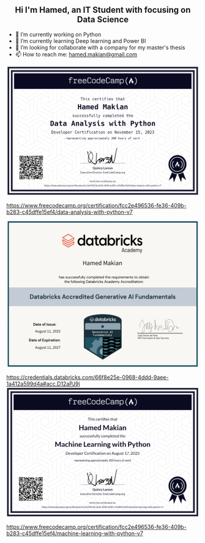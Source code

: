 <h2 align="center"> Hi I'm Hamed, an IT Student with focusing on Data Science </h2>


- 🔭 I’m currently working on Python
- 🌱 I’m currently learning Deep learning and Power BI
- 👯 I’m looking for collaborate with a company for my master's thesis
- 📫 How to reach me: hamed.makian@gmail.com

![Certificate](https://github.com/hamedmakian2018/hamedmakian2018/blob/main/Data_Analysis_With_Python.PNG)

https://www.freecodecamp.org/certification/fcc2e496536-fe36-409b-b283-c45dffe15ef4/data-analysis-with-python-v7

![Certificate](https://github.com/hamedmakian2018/hamedmakian2018/blob/main/certificate.JPG)

https://credentials.databricks.com/66f8e25e-0968-4ddd-9aee-1a412a599d4a#acc.D12aPJ9j
![Certificate](https://github.com/hamedmakian2018/hamedmakian2018/blob/main/Machine_Learning_with_Python.PNG)

https://www.freecodecamp.org/certification/fcc2e496536-fe36-409b-b283-c45dffe15ef4/machine-learning-with-python-v7

